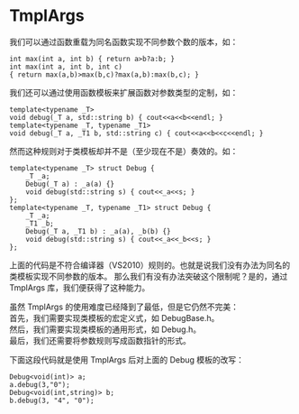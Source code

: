 # TmplArgs

我们可以通过函数重载为同名函数实现不同参数个数的版本，如：

	int max(int a, int b) { return a>b?a:b; }
	int max(int a, int b, int c)
	{ return max(a,b)>max(b,c)?max(a,b):max(b,c); }

我们还可以通过使用函数模板来扩展函数对参数类型的定制，如：

	template<typename _T>
	void debug(_T a, std::string b) { cout<<a<<b<<endl; }
	template<typename _T, typename _T1>
	void debug(_T a, _T1 b, std::string c) { cout<<a<<b<<c<<endl; }

然而这种规则对于类模板却并不是（至少现在不是）奏效的。如：

	template<typename _T> struct Debug {
		_T _a;
		Debug(_T a) : _a(a) {}
		void debug(std::string s) { cout<<_a<<s; }
	};
	template<typename _T, typename _T1> struct Debug {
		_T _a;
		_T1 _b;
		Debug(_T a, _T1 b) : _a(a), _b(b) {}
		void debug(std::string s) { cout<<_a<<_b<<s; }
	};

上面的代码是不符合编译器（VS2010）规则的。也就是说我们没有办法为同名的类模板实现不同参数的版本。
那么我们有没有办法突破这个限制呢？是的，通过 TmplArgs 库，我们便获得了这种能力。

虽然 TmplArgs 的使用难度已经降到了最低，但是它仍然不完美：<br/>
首先，我们需要实现类模板的宏定义式，如 DebugBase.h。<br/>
然后，我们需要实现类模板的通用形式，如 Debug.h。<br/>
最后，我们还需要将参数规则写成函数指针的形式。<br/>


下面这段代码就是使用 TmplArgs 后对上面的 Debug 模板的改写：

	Debug<void(int)> a;
	a.debug(3,"0");
	Debug<void(int,string)> b;
	b.debug(3, "4", "0");
